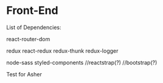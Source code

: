 
# Front-End

List of Dependencies: 

react-router-dom

redux
react-redux
redux-thunk
redux-logger

node-sass
styled-components
//reactstrap(?)
//bootstrap(?)


Test for Asher